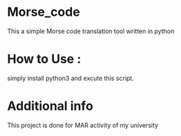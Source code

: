 # Morse_code
This a simple Morse code translation tool written in python
# How to Use :
simply install python3 and excute this script.

# Additional info
This project is done for MAR activity of my university
